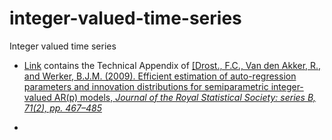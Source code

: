 # integer-valued-time-series
Integer valued time series
<ul>
<li><a href="https://github.com/ramonVDAKKER/integer-valued-time-series/blob/main/DvdAW%20(2009%3B%20JRSBB)%20-%20Technical%20Appendix.pdf"  target="_blank"  rel="noopener noreferrer">Link</a> contains the Technical Appendix of 
<a href=https://rss.onlinelibrary.wiley.com/doi/epdf/10.1111/j.1467-9868.2008.00687.x" target="_blank"  rel="noopener noreferrer">
 [Drost., F.C., Van den Akker, R., and Werker, B.J.M. (2009). Efficient estimation of auto-regression parameters
and innovation distributions for semiparametric
integer-valued AR(p) models, <i>Journal of the Royal Statistical Society: series B, 71(2), pp. 467–485</a><li>
 <ul>
  

